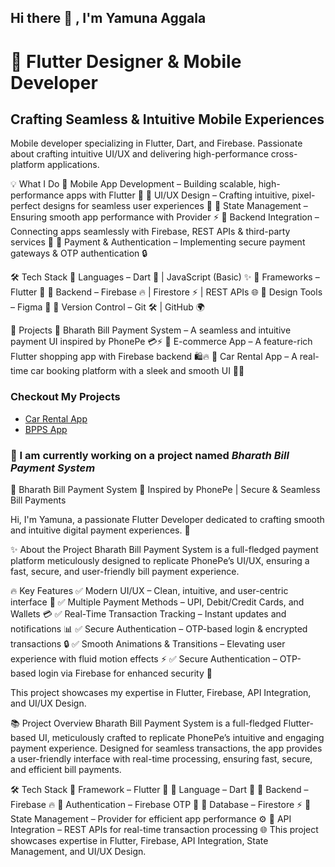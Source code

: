 ## Hi there 👋  , I'm Yamuna Aggala

# 🚀 Flutter Designer & Mobile Developer  

## Crafting Seamless & Intuitive Mobile Experiences  

Mobile developer specializing in Flutter, Dart, and Firebase. Passionate about crafting intuitive UI/UX and delivering high-performance cross-platform applications.

💡 What I Do
🔹 Mobile App Development – Building scalable, high-performance apps with Flutter 🚀
🔹 UI/UX Design – Crafting intuitive, pixel-perfect designs for seamless user experiences 🎨
🔹 State Management – Ensuring smooth app performance with Provider ⚡
🔹 Backend Integration – Connecting apps seamlessly with Firebase, REST APIs & third-party services 🔗
🔹 Payment & Authentication – Implementing secure payment gateways & OTP authentication 🔒

🛠️ Tech Stack
📌 Languages – Dart 💎 | JavaScript (Basic) ✨
📌 Frameworks – Flutter 🚀 
📌 Backend – Firebase 🔥 | Firestore ⚡ | REST APIs 🌐
📌 Design Tools – Figma 🎨 
📌 Version Control – Git 🛠️ | GitHub 🌍 

🚀 Projects
🔹 Bharath Bill Payment System – A seamless and intuitive payment UI inspired by PhonePe 💳⚡
🔹 E-commerce App – A feature-rich Flutter shopping app with Firebase backend 🛍️🔥
🔹 Car Rental App – A real-time car booking platform with a sleek and smooth UI 🚗💨

 ### Checkout My Projects 
- [Car Rental App](https://github.com/yamuna-aggala/car_rental_app_yamuna_2105.git)
- [BPPS App](https://github.com/vivek-1206/bppsapp.git)

### 🚀 I am currently working on a project named *Bharath Bill Payment System*  

💜 Bharath Bill Payment System
🔹 Inspired by PhonePe | Secure & Seamless Bill Payments

Hi, I'm Yamuna, a passionate Flutter Developer dedicated to crafting smooth and intuitive digital payment experiences. 🚀

✨ About the Project
Bharath Bill Payment System is a full-fledged payment platform meticulously designed to replicate PhonePe’s UI/UX, ensuring a fast, secure, and user-friendly bill payment experience.

🔥 Key Features
✅ Modern UI/UX – Clean, intuitive, and user-centric interface 🎨
✅ Multiple Payment Methods – UPI, Debit/Credit Cards, and Wallets 💳
✅ Real-Time Transaction Tracking – Instant updates and notifications 📊
✅ Secure Authentication – OTP-based login & encrypted transactions 🔒
✅ Smooth Animations & Transitions – Elevating user experience with fluid motion effects ⚡
✅ Secure Authentication – OTP-based login via Firebase for enhanced security 🔐

This project showcases my expertise in Flutter, Firebase, API Integration, and UI/UX Design.

📚 Project Overview
Bharath Bill Payment System is a full-fledged Flutter-based UI, meticulously crafted to replicate PhonePe’s intuitive and engaging payment experience. Designed for seamless transactions, the app provides a user-friendly interface with real-time processing, ensuring fast, secure, and efficient bill payments.

🛠️ Tech Stack
🔹 Framework – Flutter 🚀
🔹 Language – Dart 💎
🔹 Backend – Firebase 🔥
🔹 Authentication – Firebase OTP 🔐
🔹 Database – Firestore ⚡
🔹 State Management – Provider for efficient app performance ⚙️
🔹 API Integration – REST APIs for real-time transaction processing 🌐
This project showcases expertise in Flutter, Firebase, API Integration, State Management, and UI/UX Design.
